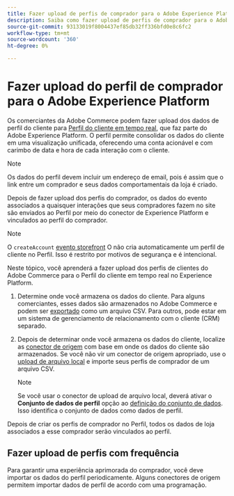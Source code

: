 ```yaml
---
title: Fazer upload de perfis de comprador para o Adobe Experience Platform
description: Saiba como fazer upload de perfis de comprador para o Adobe Experience Platform.
source-git-commit: 93133019f8004437ef85db32ff336bfd0e8c6fc2
workflow-type: tm+mt
source-wordcount: '360'
ht-degree: 0%

---
```


# Fazer upload do perfil de comprador para o Adobe Experience Platform

Os comerciantes da Adobe Commerce podem fazer upload dos dados de perfil do cliente para [Perfil do cliente em tempo real](https://experienceleague.adobe.com/docs/experience-platform/profile/home.html), que faz parte do Adobe Experience Platform. O perfil permite consolidar os dados do cliente em uma visualização unificada, oferecendo uma conta acionável e com carimbo de data e hora de cada interação com o cliente.

>[!NOTE]
>
> Os dados do perfil devem incluir um endereço de email, pois é assim que o link entre um comprador e seus dados comportamentais da loja é criado.

Depois de fazer upload dos perfis do comprador, os dados do evento associados a quaisquer interações que seus compradores fazem no site são enviados ao Perfil por meio do conector de Experience Platform e vinculados ao perfil do comprador.

>[!NOTE]
>
> O `createAccount` [evento storefront](events.md) O não cria automaticamente um perfil de cliente no Perfil. Isso é restrito por motivos de segurança e é intencional.

Neste tópico, você aprenderá a fazer upload dos perfis de clientes do Adobe Commerce para o Perfil do cliente em tempo real no Experience Platform.

1. Determine onde você armazena os dados do cliente. Para alguns comerciantes, esses dados são armazenados no Adobe Commerce e podem ser [exportado](https://docs.magento.com/user-guide/system/data-export.html) como um arquivo CSV. Para outros, pode estar em um sistema de gerenciamento de relacionamento com o cliente (CRM) separado.

1. Depois de determinar onde você armazena os dados do cliente, localize as [conector de origem](https://experienceleague.adobe.com/docs/experience-platform/sources/home.html?lang=en) com base em onde os dados do cliente são armazenados. Se você não vir um conector de origem apropriado, use o [upload de arquivo local](https://experienceleague.adobe.com/docs/experience-platform/sources/ui-tutorials/create/local-system/local-file-upload.html) e importe seus perfis de comprador de um arquivo CSV.

   >[!NOTE]
   >
   > Se você usar o conector de upload de arquivo local, deverá ativar o **Conjunto de dados de perfil** opção ao [definição do conjunto de dados](https://experienceleague.adobe.com/docs/experience-platform/sources/ui-tutorials/create/local-system/local-file-upload.html#use-an-existing-dataset). Isso identifica o conjunto de dados como dados de perfil.

Depois de criar os perfis de comprador no Perfil, todos os dados de loja associados a esse comprador serão vinculados ao perfil.

## Fazer upload de perfis com frequência

Para garantir uma experiência aprimorada do comprador, você deve importar os dados do perfil periodicamente. Alguns conectores de origem permitem importar dados de perfil de acordo com uma programação.
